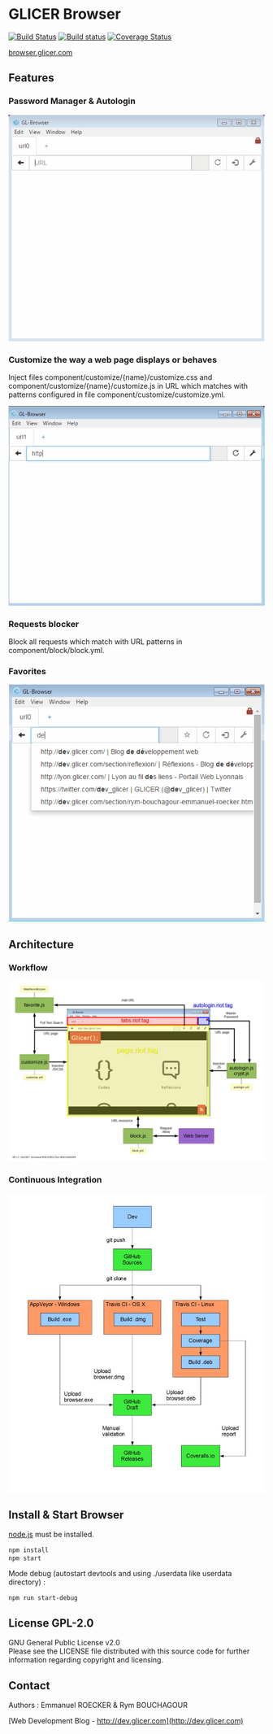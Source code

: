 # GLICER Browser

[![Build Status](https://travis-ci.org/emmanuelroecker/GL-Browser.svg?branch=master)](https://travis-ci.org/emmanuelroecker/GL-Browser)
[![Build status](https://ci.appveyor.com/api/projects/status/pi6uyjyf5dptrnwr/branch/master?svg=true)](https://ci.appveyor.com/project/emmanuelroecker/gl-browser/branch/master)
[![Coverage Status](https://coveralls.io/repos/github/emmanuelroecker/GL-Browser/badge.svg?branch=master)](https://coveralls.io/github/emmanuelroecker/GL-Browser?branch=master)

[browser.glicer.com](http://browser.glicer.com)

## Features

### Password Manager & Autologin

![Autologin](https://raw.githubusercontent.com/emmanuelroecker/GL-Browser/master/doc/autologin.gif)

### Customize the way a web page displays or behaves

Inject files component/customize/{name}/customize.css and component/customize/{name}/customize.js
in URL which matches with patterns configured in file component/customize/customize.yml.

![Tabs](https://raw.githubusercontent.com/emmanuelroecker/GL-Browser/master/doc/tabs.gif)

### Requests blocker

Block all requests which match with URL patterns in component/block/block.yml.

### Favorites

![Favorites](https://raw.githubusercontent.com/emmanuelroecker/GL-Browser/master/doc/favorites.gif)

## Architecture

### Workflow

![Architecture](https://raw.githubusercontent.com/emmanuelroecker/GL-Browser/master/doc/scheme_en.png)

### Continuous Integration

![Continuous Integration](https://raw.githubusercontent.com/emmanuelroecker/GL-Browser/master/doc/CI-schema.jpg)

## Install & Start Browser

[node.js](https://nodejs.org/) must be installed.

```console
npm install
npm start
```
Mode debug (autostart devtools and using ./userdata like userdata directory) :

```console
npm run start-debug
```

## License GPL-2.0

GNU General Public License v2.0  
Please see the LICENSE file distributed with this source code for further information regarding copyright and licensing.

## Contact

Authors : Emmanuel ROECKER & Rym BOUCHAGOUR

[Web Development Blog - http://dev.glicer.com](http://dev.glicer.com)
